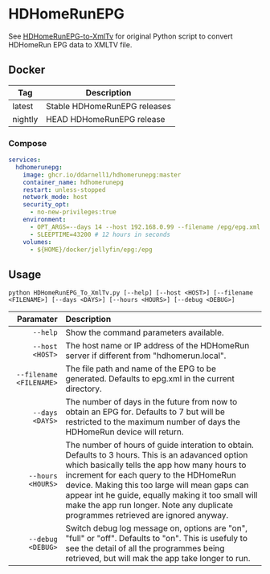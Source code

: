# HDHomeRunEPG

See [HDHomeRunEPG-to-XmlTv](https://github.com/IncubusVictim/HDHomeRunEPG-to-XmlTv) for original Python script to convert HDHomeRun EPG data to XMLTV file.

## Docker

| Tag | Description |
|---|---|
| latest | Stable HDHomeRunEPG releases |
| nightly | HEAD HDHomeRunEPG release |

### Compose

```yaml
services:
  hdhomerunepg:
    image: ghcr.io/ddarnell1/hdhomerunepg:master
    container_name: hdhomerunepg
    restart: unless-stopped
    network_mode: host
    security_opt:
      - no-new-privileges:true
    environment:
      - OPT_ARGS=--days 14 --host 192.168.0.99 --filename /epg/epg.xml
      - SLEEPTIME=43200 # 12 hours in seconds
    volumes:
      - ${HOME}/docker/jellyfin/epg:/epg
```

## Usage

```
python HDHomeRunEPG_To_XmlTv.py [--help] [--host <HOST>] [--filename <FILENAME>] [--days <DAYS>] [--hours <HOURS>] [--debug <DEBUG>]
```

|      Paramater | Description     |
| -------------: | :-------------- |
| `--help`  | Show the command parameters available. |
| `--host <HOST>`  | The host name or IP address of the HDHomeRun server if different from "hdhomerun.local". |
| `--filename <FILENAME>` | The file path and name of the EPG to be generated. Defaults to epg.xml in the current directory. |
| `--days <DAYS>` | The number of days in the future from now to obtain an EPG for. Defaults to 7 but will be restricted to the maximum number of days the HDHomeRun device will return. |
| `--hours <HOURS>` | The number of hours of guide interation to obtain. Defaults to 3 hours. This is an adavanced option which basically tells the app how many hours to increment for each query to the HDHomeRun device.  Making this too large will mean gaps can appear int he guide, equally making it too small will make the app run longer. Note any duplicate programmes retrieved are ignored anyway. |
| `--debug <DEBUG>` | Switch debug log message on, options are "on", "full" or "off". Defaults to "on". This is usefuly to see the detail of all the programmes being retrieved, but will mak the app take longer to run. |
